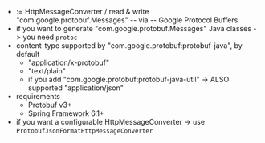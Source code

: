 * := HttpMessageConverter / read & write "com.google.protobuf.Messages" -- via -- Google Protocol Buffers
* if you want to generate "com.google.protobuf.Messages" Java classes -> you need `protoc`
* content-type supported by "com.google.protobuf:protobuf-java",  by default
  * "application/x-protobuf"
  * "text/plain"
  * if you add "com.google.protobuf:protobuf-java-util" -> ALSO supported "application/json"
* requirements
  * Protobuf v3+
  * Spring Framework 6.1+
* if you want a configurable HttpMessageConverter -> use `ProtobufJsonFormatHttpMessageConverter`